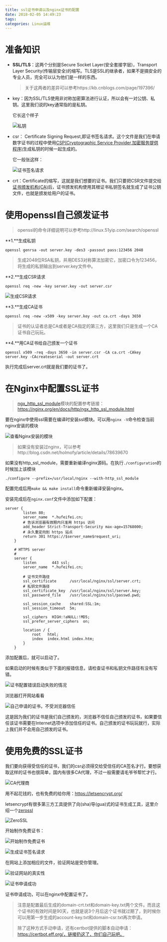 ```yaml
---
title: ssl证书申请以及nginx证书的配置
date: 2018-02-05 14:49:23
tags:
categories: Linux运维
---
```


# 准备知识

* **SSL/TLS**：这两个分别是Secure Socket Layer(安全套接字层)，Transport Layer Security(传输层安全)的缩写。TLS是SSL的继承者，如果不是搞安全的专业人员，完全可以认为他们是一样的东西。

  > 关于这两者的差异可以参考https://kb.cnblogs.com/page/197396/


* key：因为SSL/TLS使用非对称加密算法进行认证，所以会有一对公钥、私钥。这里我们说的key通常指的是私钥。

  它长这个样子

  ![私钥](http://img.blog.csdn.net/20180205155616129?watermark/2/text/aHR0cDovL2Jsb2cuY3Nkbi5uZXQvSG9sbW9meQ==/font/5a6L5L2T/fontsize/400/fill/I0JBQkFCMA==/dissolve/70/gravity/SouthEast)

* csr： Certificate Signing Request,即证书签名请求。这个文件是我们在申请数字证书的过程中使用[CSP(Cryptographic Service Provider,加密服务提供程序)](https://baike.baidu.com/item/CSP/10991199)生成私钥的时候一起生成的。

  它一般张这样：

  ![证书签名请求](http://img.blog.csdn.net/20180205155635667?watermark/2/text/aHR0cDovL2Jsb2cuY3Nkbi5uZXQvSG9sbW9meQ==/font/5a6L5L2T/fontsize/400/fill/I0JBQkFCMA==/dissolve/70/gravity/SouthEast)

* crt：Certificate的缩写，这就是我们想要的证书。我们只要把CSR文件提交给[证书颁发机构(CA)](https://baike.baidu.com/item/CA/20721560)后，证书颁发机构使用其根证书私钥签名就生成了证书公钥文件，也就是颁发给用户的证书。

# 使用openssl自己颁发证书

> openssl的命令详细说明可以参考http://linux.51yip.com/search/openssl

**1.**生成私钥

```shell
openssl genrsa -out server.key -des3 -passout pass:123456 2048
```

> 生成2048位RSA私钥，并用DES3对称算法加密它，加密口令为123456，将生成的私钥输出到server.key文件中。

**2.**生成CSR请求

```shell
openssl req -new -key server.key -out server.csr
```

![生成CSR请求](http://img.blog.csdn.net/20180205155708122?watermark/2/text/aHR0cDovL2Jsb2cuY3Nkbi5uZXQvSG9sbW9meQ==/font/5a6L5L2T/fontsize/400/fill/I0JBQkFCMA==/dissolve/70/gravity/SouthEast)

**3.**生成CA证书

```shell
openssl req -new -x509 -key server.key -out ca.crt -days 3650
```

> 证书的认证者总是CA或者是CA指定的第三方，这里我们只是生成一个CA证书自己玩玩。

**4.**用CA证书给自己颁发一个证书

```shell
openssl x509 -req -days 3650 -in server.csr -CA ca.crt -CAkey server.key -CAcreateserial -out server.crt
```

执行完成后server.crt就是我们要的证书了。

# 在Nginx中配置SSL证书

> [ngx_http_ssl_module](https://nginx.org/en/docs/http/ngx_http_ssl_module.html)模块的配置参考链接：https://nginx.org/en/docs/http/ngx_http_ssl_module.html

要在nginx中使用ssl需要在编译时安装ssl模块。可以用`nginx -V`命令检查当前nginx安装的模块

![查看Nginx安装的模块](http://img.blog.csdn.net/20180205155728971?watermark/2/text/aHR0cDovL2Jsb2cuY3Nkbi5uZXQvSG9sbW9meQ==/font/5a6L5L2T/fontsize/400/fill/I0JBQkFCMA==/dissolve/70/gravity/SouthEast)

> 如果没有安装过nginx，可以参考http://blog.csdn.net/holmofy/article/details/78639670

如果没有http_ssl_module，需要重新编译nginx源码。在执行`./configuration`的时候加上该模块

```shell
./configure --prefix=/usr/local/nginx --with-http_ssl_module
```

配置完成后用`make && make install`命令重新编译安装nginx。

安装完成后在`nginx.conf`文件中添加如下配置：

```nginx
server {
        listen 80;
        server_name  *.hufeifei.cn;
        # 告诉浏览器有效期内只准用 https 访问
        add_header Strict-Transport-Security max-age=15768000;
        # 永久重定向到 https 站点
        return 301 https://$server_name$request_uri;
    }

    # HTTPS server
    #
    server {
        listen       443 ssl;
        server_name  *.hufeifei.cn;

        # 证书文件路径
        ssl_certificate      /usr/local/nginx/ssl/server.crt;
        # 私钥文件路径
        ssl_certificate_key  /usr/local/nginx/ssl/server.key;
        ssl_password_file    /usr/local/nginx/ssl/passwd.pwd;

        ssl_session_cache    shared:SSL:1m;
        ssl_session_timeout  5m;

        ssl_ciphers  HIGH:!aNULL:!MD5;
        ssl_prefer_server_ciphers  on;

        location / {
            root   html;
            index  index.html index.htm;
        }
    }
```

添加配置后，就可以启动了。

如果启动的时候有类似于下面的报错信息，请检查证书和私钥文件路径有没有写错。

![证书配置错误启动失败的情况](http://img.blog.csdn.net/20180205155759510?watermark/2/text/aHR0cDovL2Jsb2cuY3Nkbi5uZXQvSG9sbW9meQ==/font/5a6L5L2T/fontsize/400/fill/I0JBQkFCMA==/dissolve/70/gravity/SouthEast)

浏览器打开网站看看

![自己申请的证书，不受浏览器信任](http://img.blog.csdn.net/20180205155831257?watermark/2/text/aHR0cDovL2Jsb2cuY3Nkbi5uZXQvSG9sbW9meQ==/font/5a6L5L2T/fontsize/400/fill/I0JBQkFCMA==/dissolve/70/gravity/SouthEast)

这是因为我们的证书是我们自己颁发的，浏览器不信任自己颁发的证书，如果要信任该证书需要在Internet选项中添加信任的证书。自己颁发的证书玩玩就行，实际上我们并不会用自己颁发的证书。

# 使用免费的SSL证书

我们要向获得受信任的证书，我们的csr必须得交给受信任的CA签名才行。要想获取这样的证书也很简单，国内有很多CA代理，不过一般需要请毛爷爷帮忙才行。

![CA代理商](http://img.blog.csdn.net/20180205155902945?watermark/2/text/aHR0cDovL2Jsb2cuY3Nkbi5uZXQvSG9sbW9meQ==/font/5a6L5L2T/fontsize/400/fill/I0JBQkFCMA==/dissolve/70/gravity/SouthEast)

用不起花钱的，也有免费的给你用：https://letsencrypt.org/

letsencrypt有很多第三方工具提供了向(sha)导(gua)式的证书生成工具，这里介绍一个[zerossl](https://zerossl.com/)

![ZeroSSL](http://img.blog.csdn.net/20180205155925766?watermark/2/text/aHR0cDovL2Jsb2cuY3Nkbi5uZXQvSG9sbW9meQ==/font/5a6L5L2T/fontsize/400/fill/I0JBQkFCMA==/dissolve/70/gravity/SouthEast)

开始制作免费证书：

![开始制作免费证书](http://img.blog.csdn.net/20180205155942312?watermark/2/text/aHR0cDovL2Jsb2cuY3Nkbi5uZXQvSG9sbW9meQ==/font/5a6L5L2T/fontsize/400/fill/I0JBQkFCMA==/dissolve/70/gravity/SouthEast)

![生成证书签名请求](http://img.blog.csdn.net/20180205160000094?watermark/2/text/aHR0cDovL2Jsb2cuY3Nkbi5uZXQvSG9sbW9meQ==/font/5a6L5L2T/fontsize/400/fill/I0JBQkFCMA==/dissolve/70/gravity/SouthEast)

在网站上添加相应的文件，验证网站是受你管理。

![验证网站的真实性](http://img.blog.csdn.net/20180205160024463?watermark/2/text/aHR0cDovL2Jsb2cuY3Nkbi5uZXQvSG9sbW9meQ==/font/5a6L5L2T/fontsize/400/fill/I0JBQkFCMA==/dissolve/70/gravity/SouthEast)

![证书申请成功](http://img.blog.csdn.net/20180205160042124?watermark/2/text/aHR0cDovL2Jsb2cuY3Nkbi5uZXQvSG9sbW9meQ==/font/5a6L5L2T/fontsize/400/fill/I0JBQkFCMA==/dissolve/70/gravity/SouthEast)

证书申请成功，可以在nginx中配置证书了。

> 注意是配置最后生成的domain-crt.txt和domain-key.txt两个文件。而且这个证书的有效时间是90天，也就是说3个月后这个证书就过期了，到时候你可以用第一步生成的account-key.txt和domain-csr.txt再次申请。
>
> 除了这种方式手动申请，还有certbot提供的脚本自动申请：https://certbot.eff.org/，链接扔这了，你们自己玩吧。

